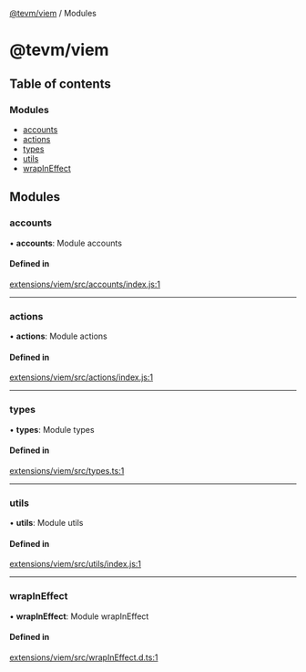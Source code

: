 [@tevm/viem](/reference/viem-effect/README.md) / Modules

# @tevm/viem

## Table of contents

### Modules

- [accounts](undefined)
- [actions](undefined)
- [types](undefined)
- [utils](undefined)
- [wrapInEffect](undefined)

## Modules

### accounts

• **accounts**: Module accounts

#### Defined in

[extensions/viem/src/accounts/index.js:1](https://github.com/evmts/tevm-monorepo/blob/main/extensions/viem/src/accounts/index.js#L1)

___

### actions

• **actions**: Module actions

#### Defined in

[extensions/viem/src/actions/index.js:1](https://github.com/evmts/tevm-monorepo/blob/main/extensions/viem/src/actions/index.js#L1)

___

### types

• **types**: Module types

#### Defined in

[extensions/viem/src/types.ts:1](https://github.com/evmts/tevm-monorepo/blob/main/extensions/viem/src/types.ts#L1)

___

### utils

• **utils**: Module utils

#### Defined in

[extensions/viem/src/utils/index.js:1](https://github.com/evmts/tevm-monorepo/blob/main/extensions/viem/src/utils/index.js#L1)

___

### wrapInEffect

• **wrapInEffect**: Module wrapInEffect

#### Defined in

[extensions/viem/src/wrapInEffect.d.ts:1](https://github.com/evmts/tevm-monorepo/blob/main/extensions/viem/src/wrapInEffect.d.ts#L1)
